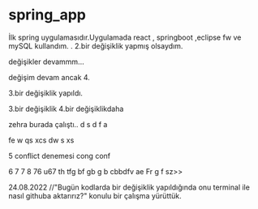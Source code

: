 # spring_app
İlk spring uygulamasıdır.Uygulamada react , springboot ,eclipse fw ve mySQL kullandım.
.
2.bir değişiklik yapmış olsaydım.

değişikler devammm...

değişim devam
ancak 4.

3.bir değişiklik yapıldı.

3.bir değişiklik
4.bir değişiklikdaha 


zehra burada çalıştı..
d
s
d
f
a

fe
w
qs
xcs
dw
s
xs





5
conflict denemesi
cong
conf

6
7
7
8
76
u67
th
tfg
bf
gb
g
b
cbbdfv
ae
Fr
g
f
sz>>

24.08.2022 
//"Bugün kodlarda bir değişiklik yapıldığında onu terminal ile nasıl githuba aktarırız?" konulu bir çalışma yürüttük.